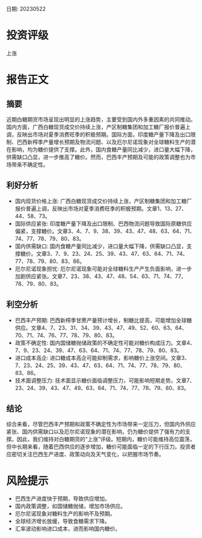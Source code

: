 
日期: 20230522

# 投资评级

上涨

# 报告正文

## 摘要

近期白糖期货市场呈现出明显的上涨趋势，主要受到国内外多重因素的共同推动。国内方面，广西白糖现货成交价持续上涨，产区制糖集团和加工糖厂报价普遍上调，反映出市场对夏季消费旺季的积极预期。国际方面，印度糖产量下降及出口限制、巴西新榨季产量增长预期及物流问题、以及厄尔尼诺现象对全球糖料生产的潜在影响，均为糖价提供了支撑。此外，国内食糖产量同比减少，进口量大幅下降，供需缺口凸显，进一步推高了糖价。然而，巴西丰产预期及可能的政策调整也为市场带来不确定性。

## 利好分析

* 国内现货价格上涨: 广西白糖现货成交价持续上涨，产区制糖集团和加工糖厂报价普遍上调，反映出市场对夏季消费旺季的积极预期。文章1、13、27、44、58、73。
* 国际供应紧张: 印度糖产量下降及出口限制、巴西物流问题导致国际原糖供应偏紧，支撑糖价。文章3、4、7、9、38、39、43、47、48、63、64、71、74、77、78、79、80、83。
* 国内供需缺口: 国内食糖产量同比减少，进口量大幅下降，供需缺口凸显，支撑糖价。文章3、7、9、23、24、25、39、43、47、63、64、71、74、77、78、79、80、83、86。
* 厄尔尼诺现象担忧: 厄尔尼诺现象可能对全球糖料生产产生负面影响，进一步加剧供应紧张。文章7、23、38、43、47、48、54、63、71、74、77、78、79、80、83。

## 利空分析

* 巴西丰产预期: 巴西新榨季甘蔗产量预计增长，制糖比提高，可能增加全球糖供应。文章4、7、23、31、34、39、43、47、49、52、60、63、64、70、71、74、76、77、78、79、80、83。
* 政策不确定性: 国内国储糖抛储政策的不确定性可能对糖价构成压力。文章4、7、9、23、24、39、47、63、64、71、74、77、78、79、80、83。
* 进口成本高企: 进口糖成本高企可能抑制需求，影响糖价上涨空间。文章3、7、23、24、25、39、43、47、63、64、71、74、77、78、79、80、83、86。
* 技术面调整压力: 技术面显示糖价面临调整压力，可能影响短期走势。文章7、23、24、39、43、47、49、63、64、71、74、77、78、79、80、83。

## 结论

综合来看，尽管巴西丰产预期和政策不确定性为市场带来一定压力，但国内外供应紧张、国内供需缺口以及厄尔尼诺现象的潜在影响，仍为糖价提供了强有力的支撑。因此，我们维持对白糖期货的“上涨”评级。短期内，糖价可能维持高位震荡，但中长期来看，随着巴西供应的逐步增加，糖价可能面临一定的下行压力。投资者应密切关注巴西生产进度、政策动向及天气变化，以把握市场节奏。

# 风险提示

* 巴西生产进度快于预期，导致供应增加。
* 国内政策调整，如国储糖抛储，增加市场供应。
* 厄尔尼诺现象对糖料生产的影响不及预期。
* 全球经济增长放缓，导致食糖需求下降。
* 汇率波动影响进口成本，进而影响国内糖价。
